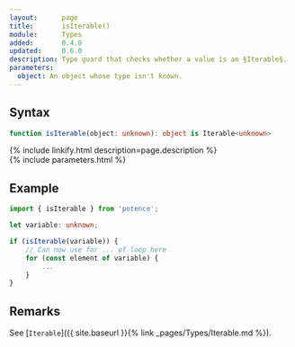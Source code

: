 ```yaml
---
layout:      page
title:       isIterable()
module:      Types
added:       0.4.0
updated:     0.6.0
description: Type guard that checks whether a value is an §Iterable§.
parameters:
  object: An object whose type isn't known.
---
```

## Syntax

```ts
function isIterable(object: unknown): object is Iterable<unknown>
```

<div class="description">{% include linkify.html description=page.description %}</div>
{% include parameters.html %}

## Example

```ts
import { isIterable } from 'potence';

let variable: unknown;

if (isIterable(variable)) {
    // Can now use for ... of loop here
    for (const element of variable) {
        ...
    }
}
```

## Remarks

See [`Iterable`]({{ site.baseurl }}{% link _pages/Types/Iterable.md %}).
